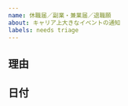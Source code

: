 ```yaml
---
name: 休職届／副業・兼業届／退職願
about: キャリア上大きなイベントの通知
labels: needs triage
---
```


<!--
このように囲まれている部分は編集時のみ見えるようになっています
「#」で始まる行は見出しです
同じように囲まれた説明文を読みながら
囲まれていない部分に文章を入力してください
-->

<!--
まず、issueのタイトルに

休職届
副業・兼業届
退職願

のいずれかを入力してください
-->

## 理由

<!--
なぜその手続をおこなうのか教えてください
（例）怪我をしたため
（例）他の会社に短時間正社員として採用されたため
-->

## 日付

<!--
手続の内容を適用する日付(期間が明らかである場合は開始日と終了日)を入力してください
（例）2020/01/01
（例）2020/01/01-2020/02/29
-->
